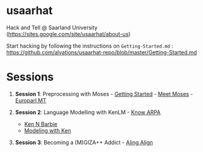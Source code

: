 usaarhat
========

Hack and Tell @ Saarland University (https://sites.google.com/site/usaarhat/about-us)

Start hacking by following the instructions on `Getting-Started.md` : https://github.com/alvations/usaarhat-repo/blob/master/Getting-Started.md


Sessions
====

  1. **Session 1**: Preprocessing with Moses
    - [Getting Started](https://github.com/alvations/usaarhat-repo/blob/master/Getting-Started.md)
    - [Meet Moses](https://github.com/alvations/usaarhat-repo/blob/master/MeeT-Moses.md)
    - [Europarl MT](https://github.com/alvations/usaarhat-repo/blob/master/Europarl-MT.md)
 
  2. **Session 2**: Language Modelling with KenLM
    - [Know ARPA](https://github.com/alvations/usaarhat-repo/blob/master/Know-ARPA.md)
 	  - [Ken N Barbie](https://github.com/alvations/usaarhat-repo/blob/master/Ken-N-Barbie.md)
 	  - [Modeling with Ken](https://github.com/alvations/usaarhat-repo/blob/master/Modelling-W-Ken.md)
 	
  3. **Session 3**: Becoming a (M)GIZA++ Addict
    - [Aling Align](https://github.com/alvations/usaarhat-repo/blob/master/Align-A-Line.md)

